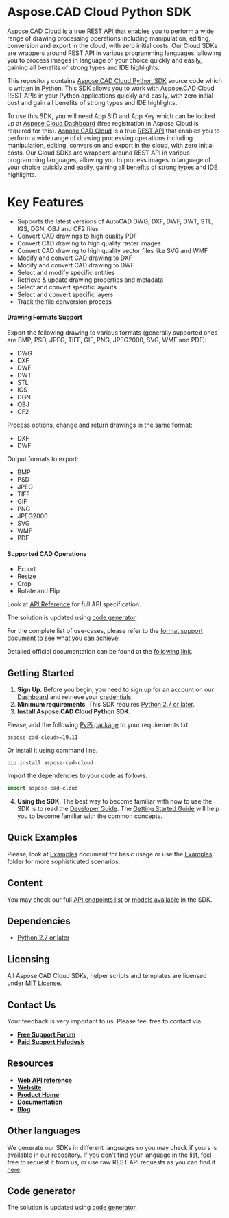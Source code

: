 # Aspose.CAD Cloud Python SDK
[Aspose.CAD Cloud](https://products.aspose.cloud/cad) is a true [REST API](https://apireference.aspose.cloud/cad/) that enables you to perform a wide range of drawing processing operations including manipulation, editing, conversion and export in the cloud, with zero initial costs. Our Cloud SDKs are wrappers around REST API in various programming languages, allowing you to process images in language of your choice quickly and easily, gaining all benefits of strong types and IDE highlights. 

This repository contains [Aspose.CAD Cloud Python SDK](https://products.aspose.cloud/cad/python) source code which is written in Python. This SDK allows you to work with Aspose.CAD Cloud REST APIs in your Python applications quickly and easily, with zero initial cost and gain all benefits of strong types and IDE highlights.

To use this SDK, you will need App SID and App Key which can be looked up at [Aspose Cloud Dashboard](https://dashboard.aspose.cloud/#/apps) (free registration in Aspose Cloud is required for this).
[Aspose.CAD Cloud](https://products.aspose.cloud/cad) is a true [REST API](https://apireference.aspose.cloud/cad/) that enables you to perform a wide range of drawing processing operations including manipulation, editing, conversion and export in the cloud, with zero initial costs. Our Cloud SDKs are wrappers around REST API in various programming languages, allowing you to process images in language of your choice quickly and easily, gaining all benefits of strong types and IDE highlights. 

# Key Features
* Supports the latest versions of AutoCAD DWG, DXF, DWF, DWT, STL, IGS, DGN, OBJ and CF2 files
* Convert CAD drawings to high quality PDF
* Convert CAD drawing to high quality raster images
* Convert CAD drawing to high quality vector files like SVG and WMF
* Modify and convert CAD drawing to DXF
* Modify and convert CAD drawing to DWF
* Select and modify specific entities
* Retrieve & update drawing properties and metadata
* Select and convert specific layouts
* Select and convert specific layers
* Track the file conversion process

#### Drawing Formats Support
Export the following drawing to various formats (generally supported ones are BMP, PSD, JPEG, TIFF, GIF, PNG, JPEG2000, SVG, WMF and PDF):
* DWG
* DXF
* DWF
* DWT
* STL
* IGS
* DGN
* OBJ
* CF2

Process options, change and return drawings in the same format:
* DXF
* DWF

Output formats to export:
* BMP
* PSD
* JPEG
* TIFF
* GIF
* PNG
* JPEG2000
* SVG
* WMF
* PDF

#### Supported CAD Operations
* Export 
* Resize
* Crop
* Rotate and Flip

Look at [API Reference](https://apireference.aspose.cloud/cad/) for full API specification.

The solution is updated using [code generator](https://github.com/aspose-cad-cloud/aspose-cad-cloud-codegen).

For the complete list of use-cases, please refer to the [format support document](https://docs.aspose.cloud/display/cadcloud/Supported+File+Formats) to see what you can achieve!

Detalied official documentation can be found at the [following link](https://docs.aspose.cloud/display/cadcloud).

## Getting Started
1. **Sign Up**. Before you begin, you need to sign up for an account on our [Dashboard](https://dashboard.aspose.cloud/) and retrieve your [credentials](https://dashboard.aspose.cloud/#/apps).
2. **Minimum requirements**. This SDK requires [Python 2.7 or later](https://www.python.org/downloads/).
3. **Install Aspose.CAD Cloud Python SDK**.

Please, add the following [PyPi package](https://pypi.org/project/aspose-cad-cloud/) to your requirements.txt.
```
aspose-cad-cloud>=19.11
```
Or install it using command line.
```
pip install aspose-cad-cloud
```
Import the dependencies to your code as follows.
```python
import aspose-cad-cloud
```
4. **Using the SDK**. The best way to become familiar with how to use the SDK is to read the [Developer Guide](https://docs.aspose.cloud/display/cadcloud/Developer+Guide). The [Getting Started Guide](https://docs.aspose.cloud/display/cadcloud/Getting+Started) will help you to become familiar with the common concepts.

## Quick Examples
Please, look at [Examples](EXAMPLES.md) document for basic usage or use the [Examples](Examples) folder for more sophisticated scenarios.

## Content
You may check our full [API endpoints list](docs/API_README.md#documentation-for-api-endpoints) or [models available](docs/API_README.md#documentation-for-models) in the SDK.

## Dependencies
* [Python 2.7 or later](https://www.python.org/downloads/)

## Licensing
All Aspose.CAD Cloud SDKs, helper scripts and templates are licensed under [MIT License](LICENSE).

## Contact Us
Your feedback is very important to us. Please feel free to contact via
+ [**Free Support Forum**](https://forum.aspose.cloud/c/cad)
+ [**Paid Support Helpdesk**](https://helpdesk.aspose.cloud/)

## Resources
+ [**Web API reference**](https://apireference.aspose.cloud/cad/)
+ [**Website**](https://www.aspose.cloud)
+ [**Product Home**](https://products.aspose.cloud/cad)
+ [**Documentation**](https://docs.aspose.cloud/display/cadcloud/Home)
+ [**Blog**](https://blog.aspose.cloud/category/aspose-products/aspose.cad-cloud/)

## Other languages
We generate our SDKs in different languages so you may check if yours is available in our [repository](https://github.com/aspose-cad-cloud). If you don't find your language in the list, feel free to request it from us, or use raw REST API requests as you can find it [here](https://products.aspose.cloud/cad/curl).

## Code generator
The solution is updated using [code generator](https://github.com/aspose-cad-cloud/aspose-cad-cloud-codegen).